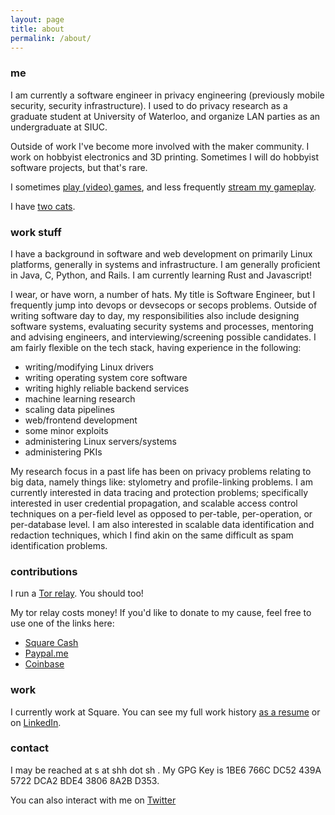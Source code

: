 ```yaml
---
layout: page
title: about
permalink: /about/
---
```


### me

I am currently a software engineer in privacy engineering (previously mobile security, security infrastructure). I used to do privacy research as a graduate student at University of Waterloo, and organize LAN parties as an undergraduate at SIUC.

Outside of work I've become more involved with the maker community. I work on hobbyist electronics and 3D printing. Sometimes I will do hobbyist software projects, but that's rare.

I sometimes [play (video) games](https://steamcommunity.com/id/worldwise001), and less frequently [stream my gameplay](https://www.twitch.tv/worldwise001).

I have [two cats](https://www.instagram.com/sprinks_n_izzy).

### work stuff

I have a background in software and web development on primarily Linux platforms, generally in systems and infrastructure. I am generally proficient in Java, C, Python, and Rails. I am currently learning Rust and Javascript!

I wear, or have worn, a number of hats. My title is Software Engineer, but I frequently jump into devops or devsecops or secops problems. Outside of writing software day to day, my responsibilities also include designing software systems, evaluating security systems and processes, mentoring and advising engineers, and interviewing/screening possible candidates. I am fairly flexible on the tech stack, having experience in the following:
- writing/modifying Linux drivers
- writing operating system core software
- writing highly reliable backend services
- machine learning research
- scaling data pipelines
- web/frontend development
- some minor exploits
- administering Linux servers/systems
- administering PKIs

My research focus in a past life has been on privacy problems relating to big data, namely things like: stylometry and profile-linking problems. I am currently interested in data tracing and protection problems; specifically interested in user credential propagation, and scalable access control techniques on a per-field level as opposed to per-table, per-operation, or per-database level. I am also interested in scalable data identification and redaction techniques, which I find akin on the same difficult as spam identification problems.

### contributions
I run a [Tor relay](https://atlas.torproject.org/#details/39F096961ED2576975C866D450373A9913AFDC92). You should too!

My tor relay costs money! If you'd like to donate to my cause, feel free to use one of the links here:
* [Square Cash](https://cash.me/$shh)
* [Paypal.me](https://www.paypal.me/worldwise001)
* [Coinbase](https://www.coinbase.com/worldwise001)

### work
I currently work at Square. You can see my full work history [as a resume](/resume.pdf) or on [LinkedIn](https://www.linkedin.com/in/shharvey).

### contact
I may be reached at s at shh dot sh . My GPG Key is 1BE6 766C DC52 439A 5722 DCA2 BDE4 3806 8A2B D353.

You can also interact with me on [Twitter](https://www.twitter.com/worldwise001)
